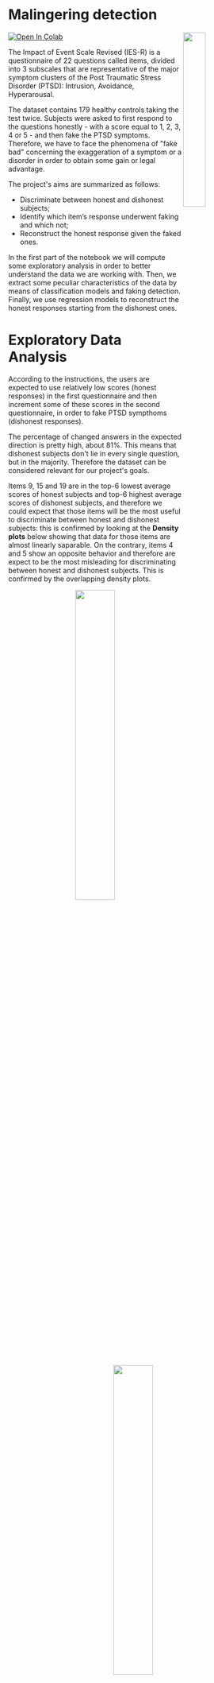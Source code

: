 # Malingering detection

<a target="_blank" href="https://colab.research.google.com/github/silviapoletti/Malingering-detection/blob/e142b9e687d54b86487ba1b22489956555164966/Malingering_detection_notebook.ipynb">
  <img src="https://colab.research.google.com/assets/colab-badge.svg" alt="Open In Colab"/>
</a>

<img align="right" width="30%" src="https://api.hub.jhu.edu/factory/sites/default/files/styles/hub_medium/public/lie.jpg">

The Impact of Event Scale Revised (IES-R) is a questionnaire of 22 questions called items, divided into 3 subscales that are representative of the major symptom clusters of the Post Traumatic Stress Disorder (PTSD): Intrusion, Avoidance, Hyperarousal.

The dataset contains 179 healthy controls taking the test twice. Subjects were asked to first respond to the questions honestly - with a score equal to 1, 2, 3, 4 or 5 - and then fake the PTSD symptoms. Therefore, we have to face the phenomena of "fake bad" concerning the exaggeration of a symptom or a disorder in order to obtain some gain or legal advantage.

The project's aims are summarized as follows:
- Discriminate between honest and dishonest subjects;
- Identify which item’s response underwent faking and which not;
- Reconstruct the honest response given the faked ones.

In the first part of the notebook we will compute some exploratory analysis in order to better understand the data we are working with. Then, we extract some peculiar characteristics of the data by means of classification models and faking detection. Finally, we use regression models to reconstruct the honest responses starting from the dishonest ones.

# Exploratory Data Analysis

According to the instructions, the users are expected to use relatively low scores (honest responses) in the first questionnaire and then increment some of these scores in the second questionnaire, in order to fake PTSD sympthoms (dishonest responses). 

The percentage of changed answers in the expected direction is pretty high, about 81%. This means that dishonest subjects don't lie in every single question, but in the majority. Therefore the dataset can be considered relevant for our project's goals.

Items 9, 15 and 19 are in the top-6 lowest average scores of honest subjects and top-6 highest average scores of dishonest subjects, and therefore we could expect that those items will be the most useful to discriminate between honest and dishonest subjects: this is confirmed by looking at the **Density plots** below showing that data for those items are almost linearly saparable. On the contrary, items 4 and 5 show an opposite behavior and therefore are expect to be the most misleading for discriminating between honest and dishonest subjects. This is confirmed by the overlapping density plots.

<p align="center">
  <img src="https://github.com/silviapoletti/Malingering-detection/blob/51a723b352778bf52ab7d8c3e4367eb95a0717dd/plots/separable_density_plots.png" width="40%"/>
   <img src="https://github.com/silviapoletti/Malingering-detection/blob/51a723b352778bf52ab7d8c3e4367eb95a0717dd/plots/overlapping_density_plots.png" width="40%"/>
</p>

The honest and dishonest answers are uncorrelated both at item level, because the anwers to an item in the honest condition are not correlated with the answers to the same item in the dishonest condition. Indeed, the **Correlation matrix** is as follows:

<p align="center">
  <img src="https://github.com/silviapoletti/Malingering-detection/blob/51a723b352778bf52ab7d8c3e4367eb95a0717dd/plots/correlation_matrix.png" width="50%"/>
</p>

The correlation at subject level, i.e. how much the anwers of a subject in the honest condition are correlated with the answers of the same subject in the dishonest condition, is only 0.1. Therefore, we can expect that the reconstruction of the honest subject from the fake ones is a very difficult task.

In the following **Target Plots**, the possible scores that a subject can give to an item are reported in the x-axis. The green bars are the histograms reporting the frequency of a given answer to a given item. The numbers in the dark rectangles are in the range $\[0, 1\]$ and correspond to the conditional probability to be dishonest given a certain answer.

<p align="center">
  <img src="https://github.com/silviapoletti/Malingering-detection/blob/f0d8f7bb5f442d91e23bd21aa28b1cef54ad34b4/plots/conditional_expectation_item14.png" width="65%"/>
  <img src="https://github.com/silviapoletti/Malingering-detection/blob/f0d8f7bb5f442d91e23bd21aa28b1cef54ad34b4/plots/conditional_expectation_item5.png" width="65%"/>
</p>

Therefore, the probability of beeing dishonest given a high score to item 14 is very high, as well as the probability of beeing honest given a low score. On the other hand, for item 5, whatever the answer is, the subjects are more or less equally likely to be honest and dishonest.

# Classification between honest and dishonest subjects

We used several classification models, namely:
- **K-Nearest Neighbors** (K-NN)
- **Logistic Regression**
- **XGBoost**
- **Decision Tree**
- **Random Forest**. 

In addition, we used [SHAP](https://shap.readthedocs.io/en/latest/index.html) (SHapley Additive exPlanations), that is an approach derived from game theory to explain the output of any machine learning model, and Partial Dependence Plots to show the marginal effect that one or two features have on the predicted outcome of a machine learning model.

Since our dataset is very small, instead of simply using some fixed train and a test set, we used K-fold cross-validation to evaluate the models, with $K=10$.
  
KNN reaches the best performance of 96% of accuracy. The worst performing model is Decision Tree with an accuracy of 91%, however it is the most interpretable one.

The following plots represent the feature importance ranking (left) and the **SHAP scores** (right) based on the fitted Random Forest model. 

<p align="center">
  <img src="https://github.com/silviapoletti/Malingering-detection/blob/ec20102b3cb26eeb549c7a7b346ec239d4ede797/plots/random_forest_ranking.png" width="55%"/>
  <img src="https://github.com/silviapoletti/Malingering-detection/blob/ec20102b3cb26eeb549c7a7b346ec239d4ede797/plots/random_forest_shap.png" width="40%"/>
</p>

The most relevant features for classification are item 9 and 14 both belonging to the Intrusive subscale. This means that the imagery associated with the traumatic event and nightmares is probably decisive for the distinction between honest and dishonest subjects, because liars tend to exaggerate more the symptoms described by this subscale.

For all the items except items 1, 4 and 5, a high score (red) corresponds to a high probability to be classified as dishonest, while a low score (blue) corresponds to a high probability to be classified as honest.
The majority of the items has high absolute values of SHAP, with a more clear and strong distinction between honest and dishonest subjects, resulting in a very good classification accuracy. Therefore, the SHAP value is useful for distinguishing between the two classes quite easily for the majority of the questions.

The following **Partial dependence plot** on the left indicate that a high score to item 9 combined with a high score to item 14 imply a probability higher than 60% for a subject to be classified as dishonest. While a low score in both the items implies the opposite. The other plot on the right shows that item 9 is much more relevant in predicting the dishonest than item 5: we could classify an individual as dishonest with probability higher than 55% if their score in item 9 is 4 or 5, and the score of item 5 would not affect our decision.

<p align="center">
  <img src="https://github.com/silviapoletti/Malingering-detection/blob/cb6bcffc2161c017a06c701b767f34e067e6d7be/plots/partial_dependence_9and14.png" weight="70%"\>
  <img src="https://github.com/silviapoletti/Malingering-detection/blob/cb6bcffc2161c017a06c701b767f34e067e6d7be/plots/partial_dependence_9and5.png" weight="70%"\>
</p>

We can also pick some samples in the dataset and apply **SHAP Tree explainer** to understand how each item contributed (with its importance) to the classification of the samples in the Random Forest model.  
Blue items indicate a "positive" influence on the final decision, in the direction of predicting the subject as honest, while red items indicate a "negative" influence on the final decision, in the direction of predicting the subject as dishonest. Note that:
- The bigger the length of the "thick arrows", the greater the importance of the corresponding item in the decision making;
- The closer the "thick arrows" to the prediction, the greater the importance of the corresponding item in the decision making.

<p align="center">
  <img src="https://github.com/silviapoletti/Malingering-detection/blob/e3d4249e7967fb7381fff0f5d2fcd103aee839ec/plots/shap_classification.png" \>
</p>

The misclassification is interesting: a low score given in items 1 and 3 is correctly interpreted by the model as an indicator that the subject is dishonest. However all the low values given in the other items give more relevance to the hypothesis that the subject is honest.

Dimensionality reduction with **t-Stochastic Neighbor Embetting** (t_SNE) works pretty well for classification: the new 2D data remains informative despite their dimension and can make the accuracy grow.

Overall, we can see that just one feature (item 9) is enough to reach a satisfactory accuracy, but the best performances are obtained with at least 4 features (chosen among the one having the highest feature importance).

In conclusion, the classification accuracy increases to 96% with the use of four **engineered features**, namely the subject's mean score for the three subclasses and the IES-R score, defined as the sum of all the scores given by the subject.

# Lie detection

We perform anomaly detection to investigate which item response underwent faking and which not. We will approach the problem in the other way around: given a dishonest questionnaire, we'll catch those answers that are honest, i.e. that didn't change in the expected direction from the first questionnaire to the second one. In other words, we will detect the outliers (i.e. honest responses) among the faked answers in the second questionnaire, at item level and subject level.
To find the outliers at item level we will take one specific item and consider all its corresponding answers: those answers that differ very much from the others are considered as outliers and are therefore the honest answers that the subjects gave in the dishonest condition.
To find the outliers at subject level we will take one specific subject and consider all their answers: we then classify each answer of the subject as outlier or not, depending on the usual values that each specific item takes in the dishonest condition.

We consider three strategies:
- **Term Frequency - Inverse Document Frequency** (TF-IDF) score is defined as $$TF\text{-}IDF_{i,j}(s) = TF_{i,j}(s)\times IDF_i(s)$$ where $s$ is the score (taking values $1, 2, 3, 4, 5$) corresponding to item $i$ (taking values $1, \dots, 22$) and subject $j$ (taking values $1, …, 176$). 
  - The TF score is defined as: $$TF_{i,j}(s) = \frac{n_{i,j}(s)}{\text{TOTitems}}$$ where $n_{ij}(s)$ is the number of times the the subject $j$ uses the score $s$ in its answers, normalized by the total number of answers the subject gives ($\text{TOTitems} = 22$).
  - The IDF score determines the weight of rare scores across all answers in the dataset and is defined as: $$IDF_i(s) = log\bigg(\frac{N}{n_i(s)} \bigg)$$ where $N = 176$ is the total number of participants and $n_i(s)$ is the number of times the score $s$ was used by other partecipants to answer item $i$. 
- **Isolation Forest** (IF) is built on the basis of decision trees and aims to explicitly identify anomalies instead of profiling normal data points. In these trees, random partitions are created by first randomly selecting a feature and then selecting a random split value between the minimum and maximum value of the selected feature. Therefore, outliers should be identified closer to the root of the tree with fewer splits necessary than normal points. 
The IF anomaly score is defined as: $$s(x,n) = - 2^{-\frac{E[h(x)]}{c(n)}} \in [-1,0]$$ where $h(x)$ is the path length of observation $x$, $c(n)$ is the average path length of unsuccessful search in a Binary Search Tree and $n$ is the number of external nodes. The decision making is described as follows:
  - A score close to $-1$ indicates anomalies;
  - A score whose absolute value is much smaller than $0.5$ indicates normal observations.
- **TF-IDF revised with Isolation Forest** is a weighted sum of the IF anomaly score and the TF-IDF score: $$\text{CombinedScore} = \alpha \cdot | \text{IFScore} | + (1 - \alpha ) \cdot (1 - \text{TFIDFScore})$ where $\alpha, |\text{IFScore}|, \text{TFIDFScore} \in (0,1).$$ Indeed, what corresponds to a honest response, i.e. an outlier, is a high absolute value of the IF anomaly score and a low value of the TF-IDF score.

The best threshold for computing lie detection with TF-IDF is computed as the percentile score in the TF-IDF values distribution for each IES-R item that maximizes the accuracy while minimizing the number of wrong predictions. Here, the prediction of an outlier is considered accurate if the dishonest answer score given by a subject is lower than their honest answer score.
We first estimate the IDF scores associated to each item considering only the answers from honest subjects, then compute the TF-IDF for all the subjects in the test set and finally determine the outliers according to the best threshold (`thr` in the figure) found.

<p align="center">
  <img src="https://github.com/silviapoletti/Malingering-detection/blob/cc0c0ad66d5ae4c7573e5953d897a61fca8a26b4/plots/tfidf_tradeoff.png" width="75%"\>
</p>

As we can see from the plot above, TF-IDF doesn't produce a lot of wrong prediction: for a barely good accuracy of 48.1% we have less than 2 wrong predictions, on average. The best threshold correspond to the $thr=95$ percentile.

According to Isolation Forest, for most of the items including item 9 (on the left), honest responses correspond to the scores 1, 2, 3.
Some clear exceptions are item 4 - *I felt irritable and angry* - and item 5 (on the right) - *I avoided letting myself get upset when I thought about it or was reminded of it*. Indeed liars don't think that PTSD patients would avoid negative feelings about their trauma; moreover irritability and anger are feelings that are common also for healthy subjects who tend to give high grades to that question in the honest questionnaire. The **Outlier regions plot** are based on the IF anomaly score and are as follows.

<p align="center">
  <img src="https://github.com/silviapoletti/Malingering-detection/blob/7b76e5ac289594d60e63fb6984b67ba8ce9d054e/plots/outlier_region_9.png" width="45%"\>
  <img src="https://github.com/silviapoletti/Malingering-detection/blob/7b76e5ac289594d60e63fb6984b67ba8ce9d054e/plots/outlier_region_5.png" width="45%"\>
</p>

The default threshold value for Isolation Forest is $0.5$. But, again, the best threshold for computing lie detection with Isolation Forest is computed as the value in $[0,1]$ that maximizes the accuracy while minimizing the number of wrong predictions. We first fit the IF algorithm on a train set of dishonest subjects, then we predict the outliers for all the subjects in the test set and finally determine the outliers according to the best threshold (`p` in the figure) found.

<p align="center">
  <img src="https://github.com/silviapoletti/Malingering-detection/blob/7522f36f5d8ec0decb17e31455999f2041c18cad/plots/if_tradeoff.png" width="75%"\>
</p>

The best threshold between accuracy and wrong predictions for the Isolation Forest is $p = 0.55$, just a little bigger than the default one $p = 0.5$. The accuracy is much higher than the one obtained with TF-IDF but the number of wrong predictions are more than twice the ones of TF-IDF with the best percentile:

<p align="center">
  <img src="https://github.com/silviapoletti/Malingering-detection/blob/7522f36f5d8ec0decb17e31455999f2041c18cad/plots/if_tfidf_wrong_predictions.png" width="75%"\>
</p>

In conclusion, for the best $threshold=0.47$, the TF-IDF revised with Isolation Forest improves the accuracy of the Isolation Forest from 73.6% to 75.7% and also improves the average number of wrong predictions from 4.1 to 3.8. The following shows the performance of the model for various thresholds (`threshold` in the figure).

<p align="center">
  <img src="https://github.com/silviapoletti/Malingering-detection/blob/7522f36f5d8ec0decb17e31455999f2041c18cad/plots/combination_tradeoff.png" width="75%"\>
</p>

# Reconstruction of honest responses given the fake ones

We will perform the reconstruction of the honest answers starting from the dishonest ones. As we have seen in the Exploratory Data Analysis section, this is a very hard task, since it seems that the responses of the same subject in the honest and dishonest conditions are not correlated.
Moreover, the dishonest subjects' responses are more correletad than the one of the honest subjects, meaning that there may be exist a pattern for liars; hovever this correlation is still low and therefore we could argue that the dishonest subjects lie in many different ways and this makes the reconstruction task even more difficult. Indeed, we have seen that depending on the subject, the number of changed answer in the expected direction (exaggerating the symphtoms) varies a lot.

Our approach:
- **Trivial strategy** (baseline): Subtract to each subject’s fake response the average of the difference, across all subjects, between fake and honest responses.
- **Linear regression**
- **Ridge Regression**
- **K-Nearest Neighbors**
- **XGBoost**
- **Denoising Autoencoder**: An aoutoencoder learns an efficient representation of the data, using an unsupervised learning approach. Denoising autoencoders are a specific class of autoencoders that have the aim of reconstructing the original input starting from partially corrupted data. Indeed, we can consider dishonest responses as a "noisy" or "corrupted" version of the corresponding subject's honest responses. The autoencoder is composed of two main parts: an encoder and a decoder. The encoder encodes the input into an internal representation, while the decoder reconstruct the output starting from the internal representation of the input. Since our dataset is pretty small, we used only two layers for the encoding part and two for the deconding part, to try to prevent overfitting of the training data.
- **Denoising with Bernoulli Restricted Boltzmann Machine**: A restricted Boltzmann machine (RBM) is a generative stochastic artificial neural network that can learn a probability distribution over its set of inputs. The first step is to perform the unsupervised training to fit the Bernoulli RBM to our data with the use of persistent contrastive divergence. For implementation requirements, we will need binary data, with scores 1, 2 considered as 0 and scores 3, 4, 5 considered as 1. 
  - The raw predictions are just scores that have to be set as values 1, 2, 3, 4 or 5 according to some specific (finetuned) thresholds, corresponding to: $$\alpha_i * max(pred[subject])$$ where $\alpha_i\in (0,1)$. 
  - After applying the thresholds, we will end to have an intermediate prediction with some values set to 0. We will set those values (corresponding to the answers whose RBM score is above $\small{\alpha_i * max(pred[subject])} \, \,\forall i$, i.e. the highest RBM scores) to 1, 2, 3, 4 or 5 according to the other scores of the subject:
    - if the prediction contains more than 20 values equal to 1, then the missing values are set to 1 as well;
    - if the prediction contains 18-19 values equal to 1, then the missing values are set to 2;
    - if the prediction contains 16-17 values equal to 1, then the missing values are set to 3;
    - if the prediction contains 6-15 values equal to 1, then the missing values are set to 4;
    - if the prediction contains 0-5 values equal to 1, then the missing values are set to 5.

This is a winning strategy because is found on the assumption that a honest subject giving all low-valued answers, would not give few but very high answers, except for misleading questions like itwem 4 or 5. Therefore, as the presence of score 1 decreases, we will set the missing values (the one that are supposed to have the greater score of the subject) to increasing values, from 1 to 5. In this way, we can say that a peculiar characteristic of our model is to capture the sudden peaks while predicting reliable low scores for the majority of the other answers. This strategy leads to one of the highest accuracy value in the reconstruction task and moreover it is based on the plausible assumption that subjects have an intern coherence when answering the questions.

We can conclude that XGBoost is the method which obtained the highest reconstruction accuracy (51%), followed by our customized Denoising RBM (50%), KNN (37%), Denoising Autoencoder (36%), Ridge Regression (35%) and Linear Regression (35%).

The next figure refers to standard errors in the reconstruction. The baseline's predictions have the greatest standard error w.r.t. the groundtruth. XGBoost appears to be the model with the highest accuracy at the reconstruction and the lowest standard error at the prediction, and the overall standard error of all the other models is not very high, almost 0.85.

<p align="center">
  <img src="https://github.com/silviapoletti/Malingering-detection/blob/01dd6860c6f9fbf98d9c3040780d6e1092e63cfc/plots/reconstruction_errors.png" width="75%"\>
</p>

From the plot below we can clearly see that XGBoost and the Denoising RBM are the algorithms that reach the highest accuracy in almost all the items. The only exception is item IES-R 5, where a little bit higher accuracy is reached by the Denoising Autoencoder. The black line represents the fraction of subjects who lie in a certain item in our dataset (for example, about 90% of the subject lied when ansering to item 9). More or less, the worst performances occur when the amount of lie among the subject in a certain item is low. This is reasonable, because if the subjects don't lie there's no way for the model to understand the liars behavior and consequently reconstruct their honest responses.

<p align="center">
  <img src="https://github.com/silviapoletti/Malingering-detection/blob/01dd6860c6f9fbf98d9c3040780d6e1092e63cfc/plots/reconstruction_lie_amount.png" width="75%"\>
</p>




